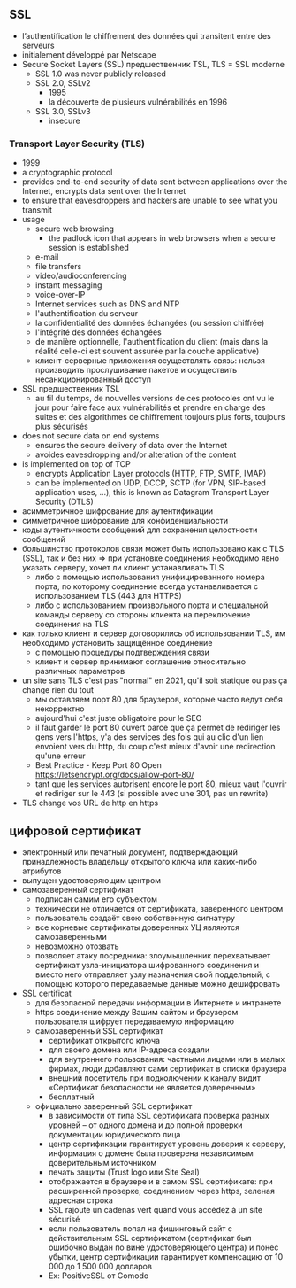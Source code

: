 ## SSL
* l’authentification le chiffrement des données qui transitent entre des serveurs
* initialement développé par Netscape 
* Secure Socket Layers (SSL) предшественник TSL, TLS = SSL moderne
  + SSL 1.0 was never publicly released
  + SSL 2.0, SSLv2
    - 1995
    - la découverte de plusieurs vulnérabilités en 1996
  + SSL 3.0, SSLv3
    - insecure

### Transport Layer Security (TLS) 
* 1999
* a cryptographic protocol
* provides end-to-end security of data sent between applications over the Internet, encrypts data sent over the Internet
* to ensure that eavesdroppers and hackers are unable to see what you transmit
* usage
  + secure web browsing
    - the padlock icon that appears in web browsers when a secure session is established
  + e-mail
  + file transfers
  + video/audioconferencing
  + instant messaging
  + voice-over-IP
  + Internet services such as DNS and NTP
  + l'authentification du serveur
  + la confidentialité des données échangées (ou session chiffrée)
  + l'intégrité des données échangées
  + de manière optionnelle, l'authentification du client (mais dans la réalité celle-ci est souvent assurée par la couche applicative)
  + клиент-серверные приложения осуществлять связь: нельзя производить прослушивание пакетов и осуществить несанкционированный доступ
* SSL предшественник TSL
  + au fil du temps, de nouvelles versions de ces protocoles ont vu le jour pour faire face aux vulnérabilités et prendre en charge des suites et des algorithmes de chiffrement toujours plus forts, toujours plus sécurisés 
* does not secure data on end systems
  + ensures the secure delivery of data over the Internet
  + avoides eavesdropping and/or alteration of the content
* is implemented on top of TCP 
  + encrypts Application Layer protocols (HTTP, FTP, SMTP, IMAP)
  + can be implemented on UDP, DCCP, SCTP (for VPN, SIP-based application uses, ...), this is known as Datagram Transport Layer Security (DTLS)
* асимметричное шифрование для аутентификации
* симметричное шифрование для конфиденциальности
* коды аутентичности сообщений для сохранения целостности сообщений
* большинство протоколов связи может быть использовано как с TLS (SSL), так и без них => при установке соединения необходимо явно указать серверу, хочет ли клиент устанавливать TLS
  + либо с помощью использования унифицированного номера порта, по которому соединение всегда устанавливается с использованием TLS (443 для HTTPS)
  + либо с использованием произвольного порта и специальной команды серверу со стороны клиента на переключение соединения на TLS
* как только клиент и сервер договорились об использовании TLS, им необходимо установить защищённое соединение
  + с помощью процедуры подтверждения связи
  + клиент и сервер принимают соглашение относительно различных параметров
* un site sans TLS c'est pas "normal" en 2021, qu'il soit statique ou pas ça change rien du tout
  + мы оставляем порт 80 для браузеров, которые часто ведут себя некорректно
  + aujourd'hui c'est juste obligatoire pour le SEO
  + il faut garder le port 80 ouvert parce que ça permet de rediriger les gens vers l'https, y'a des services des fois qui au clic d'un lien envoient vers du http, du coup c'est mieux d'avoir une redirection qu'une erreur
  + Best Practice - Keep Port 80 Open https://letsencrypt.org/docs/allow-port-80/
  + tant que les services autorisent encore le port 80, mieux vaut l'ouvrir et rediriger sur le 443 (si possible avec une 301, pas un rewrite)
* TLS change vos URL de http en https

## цифровой сертификат
* электронный или печатный документ, подтверждающий принадлежность владельцу открытого ключа или каких-либо атрибутов
* выпущен удостоверяющим центром
* самозаверенный сертификат
  + подписан самим его субъектом
  + технически не отличается от сертификата, заверенного центром
  + пользователь создаёт свою собственную сигнатуру
  + все корневые сертификаты доверенных УЦ являются самозаверенными
  + невозможно отозвать
  + позволяет атаку посредника: злоумышленник перехватывает сертификат узла-инициатора шифрованного соединения и вместо него отправляет узлу назначения свой поддельный, с помощью которого передаваемые данные можно дешифровать
* SSL certificat
  + для безопасной передачи информации в Интернете и интранете
  + https соединение между Вашим сайтом и браузером пользователя шифрует передаваемую информацию
  + самозаверенный SSL сертификат
    - сертификат открытого ключа
    - для своего домена или IP-адреса создали 
    - для внутреннего пользования: частными лицами или в малых фирмах, люди добавляют сами сертификат в списки браузера
    - внешний посетитель при подколючении к каналу видит «Сертификат безопасности не является доверенным»
    - бесплатный
  + официально заверенный SSL сертификат
    - в зависимости от типа SSL сертификата проверка разных уровней – от одного домена и до полной проверки документации юридического лица
    - центр сертификации гарантирует уровень доверия к серверу, информация о домене была проверена независимым доверительным источником
    - печать защиты (Trust logo или Site Seal)
    - отображается в браузере и в самом SSL сертификате: при расширенной проверке, соединением через https, зеленая адресная строка
    - SSL rajoute un cadenas vert quand vous accédez à un site sécurisé
    - если пользователь попал на фишинговый сайт с действительным SSL сертификатом (сертификат был ошибочно выдан по вине удостоверяющего центра) и понес убытки, центр сертификации гарантирует компенсацию от 10 000 до 1 500 000 долларов
    - Ex: PositiveSSL от Comodo

